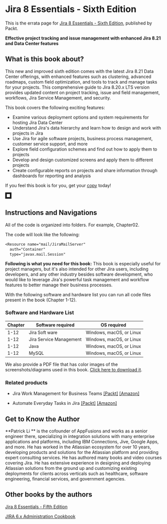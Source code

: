 # Jira 8 Essentials - Sixth Edition

<a href="https://www.packtpub.com/product/jira-8-essentials-sixth-edition/9781803232652?utm_source=github&utm_medium=repository&utm_campaign=9781803232652"><img src="https://static.packt-cdn.com/products/9781803232652/cover/smaller" alt="" height="256px" align="right"></a>

This is the errata page for [
Jira 8 Essentials - Sixth Edition](https://www.packtpub.com/product/jira-8-essentials-sixth-edition/9781803232652?utm_source=github&utm_medium=repository&utm_campaign=9781803232652), published by Packt.

**Effective project tracking and issue management with enhanced Jira 8.21 and Data Center features**

## What is this book about?
This new and improved sixth edition comes with the latest Jira 8.21 Data Center offerings, with enhanced features such as clustering, advanced roadmaps, custom field optimization, and tools to track and manage tasks for your projects. This comprehensive guide to Jira 8.20.x LTS version provides updated content on project tracking, issue and field management, workflows, Jira Service Management, and security. 

This book covers the following exciting features:
* Examine various deployment options and system requirements for hosting Jira Data Center
* Understand Jira's data hierarchy and learn how to design and work with projects in Jira
* Use Jira for agile software projects, business process management, customer service support, and more
* Explore field configuration schemes and find out how to apply them to projects
* Develop and design customized screens and apply them to different projects
* Create configurable reports on projects and share information through dashboards for reporting and analysis

If you feel this book is for you, get your [copy](https://www.amazon.com/dp/180323265X) today!

<a href="https://www.packtpub.com/?utm_source=github&utm_medium=banner&utm_campaign=GitHubBanner"><img src="https://raw.githubusercontent.com/PacktPublishing/GitHub/master/GitHub.png" 
alt="https://www.packtpub.com/" border="5" /></a>

## Instructions and Navigations
All of the code is organized into folders. For example, Chapter02.

The code will look like the following:
```
<Resource name="mail/JiraMailServer"
  auth="Container"
  type="javax.mail.Session"
```

**Following is what you need for this book:**
This book is especially useful for project managers, but it's also intended for other Jira users, including developers, and any other industry besides software development, who would like to leverage Jira's powerful task management and workflow features to better manage their business processes.

With the following software and hardware list you can run all code files present in the book (Chapter 1-12).
### Software and Hardware List
| Chapter | Software required | OS required |
| -------- | ------------------------------------ | ----------------------------------- |
| 1-12 | Jira Soft ware | Windows, macOS, or Linux |
| 1-12 | Jira Service Management | Windows, macOS, or Linux |
| 1-12 | Java | Windows, macOS, or Linux |
| 1-12 | MySQL | Windows, macOS, or Linux |

We also provide a PDF file that has color images of the screenshots/diagrams used in this book. [Click here to download it](https://packt.link/9C0B9).

### Related products
* Jira Work Management for Business Teams
 [[Packt]](https://www.packtpub.com/product/jira-work-management-for-business-teams/9781803232003?utm_source=github&utm_medium=repository&utm_campaign=9781803232003) [[Amazon]](https://www.amazon.com/dp/1803232005)

* Automate Everyday Tasks in Jira
 [[Packt]](https://www.packtpub.com/product/automate-everyday-tasks-in-jira/9781800562868#:~:text=Automate%20Everyday%20Tasks%20in%20Jira%20provides%20a%20hands%2Don%20approach,practices%20for%20writing%20automation%20rules.?utm_source=github&utm_medium=repository&utm_campaign=9781800562868) 
 [[Amazon]](https://www.amazon.com/dp/1800562861)


## Get to Know the Author
**Patrick Li **
is the cofounder of AppFusions and works as a senior engineer there, specializing in integration solutions with many enterprise applications and platforms, including IBM Connections, Jive, Google Apps, and more. He has worked in the Atlassian ecosystem for over 10 years, developing products and solutions for the Atlassian platform and providing expert consulting services. He has authored many books and video courses covering Jira. He has extensive experience in designing and deploying Atlassian solutions from the ground up and customizing existing deployments for clients across verticals such as healthcare, software engineering, financial services, and government agencies.


## Other books by the authors
[Jira 8 Essentials - Fifth Edition](https://www.packtpub.com/product/jira-8-essentials-fifth-edition/9781789802818?utm_source=github&utm_medium=repository&utm_campaign=9781789802818)

[JIRA 6.x Administration Cookbook](https://www.packtpub.com/product/jira-6x-administration-cookbook/9781782176862?utm_source=github&utm_medium=repository&utm_campaign=)
